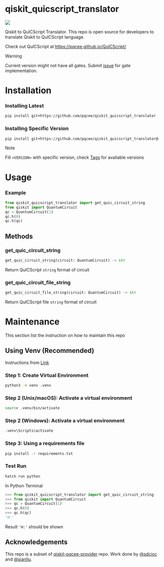 # qiskit_quicscript_translator

<p align="left">
    <a href="./release" alt="Version 0.0.1-beta">
        <img src="https://img.shields.io/badge/version-0.0.1--beta-brightgreen.svg" />
    </a>
</p>

Qiskit to QuICScript Translator. This repo is open source for developers to translate Qiskit to QuICScript language.

Check out QuICScript at https://pqcee.github.io/QuICScript/

> [!WARNING]  
> Current version might not have all gates.
> Submit [issue](https://github.com/pqcee/qiskit_quicscript_translator/issues) for gate implementation.

# Installation

### Installing Latest

```bash
pip install git+https://github.com/pqcee/qiskit_quicscript_translator
```

### Installing Specific Version

```bash
pip install git+https://github.com/pqcee/qiskit_quicscript_translator@<VERSION>
```

> [!NOTE]  
> Fill `<VERSION>` with specific version, check [Tags](https://github.com/pqcee/qiskit_quicscript_translator/tags) for avaliable versions

# Usage

### Example

```python
from qiskit_quicscript_translator import get_quic_circuit_string
from qiskit import QuantumCircuit
qc = QuantumCircuit(1)
qc.h(0)
qc.h(qc)
```

## Methods

### get_quic_circuit_string

```python
get_quic_circuit_string(circuit: QuantumCircuit) -> str
```

Return QuICScript `string` format of circuit

### get_quic_circuit_file_string

```python
get_quic_circuit_file_string(circuit: QuantumCircuit) -> str
```

Return QuICScript file `string` format of circuit

# Maintenance

This section list the instruction on how to maintain this repo

## Using Venv (Recommended)

Instructions from [Link](https://packaging.python.org/en/latest/guides/installing-using-pip-and-virtual-environments/)

### Step 1: Create Virtual Environment

```bash
python3 -m venv .venv
```

### Step 2 (Unix/macOS): Activate a virtual environment

```bash
source .venv/bin/activate
```

### Step 2 (Windows): Activate a virtual environment

```bash
.venv\Scripts\activate
```

### Step 3: Using a requirements file

```bash
pip install -r requirements.txt
```

### Test Run

```bash
hatch run python
```

In Python Terminal

```python
>>> from qiskit_quicscript_translator import get_quic_circuit_string
>>> from qiskit import QuantumCircuit
>>> qc = QuantumCircuit(1)
>>> qc.h(0)
>>> qc.h(qc)
'H:'
```

Result `'H:'` should be shown

## Acknowledgements

This repo is a subset of [qiskit-pqcee-provider](https://github.com/pqcee/qiskit-pqcee-provider) repo. Work done by [@sdcioc](https://github.com/sdcioc) and [@sianliu](https://github.com/sianliu).
